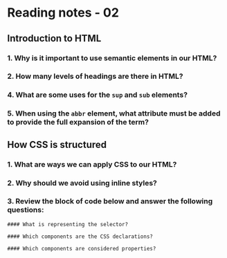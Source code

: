 # Reading notes - 02

## Introduction to HTML

### 1. Why is it important to use semantic elements in our HTML?

### 2. How many levels of headings are there in HTML?

### 4. What are some uses for the `sup` and `sub` elements?

### 5. When using the `abbr` element, what attribute must be added to provide the full expansion of the term?

## How CSS is structured

### 1. What are ways we can apply CSS to our HTML?

### 2. Why should we avoid using inline styles?

### 3. Review the block of code below and answer the following questions:

    #### What is representing the selector?

    #### Which components are the CSS declarations?

    #### Which components are considered properties?